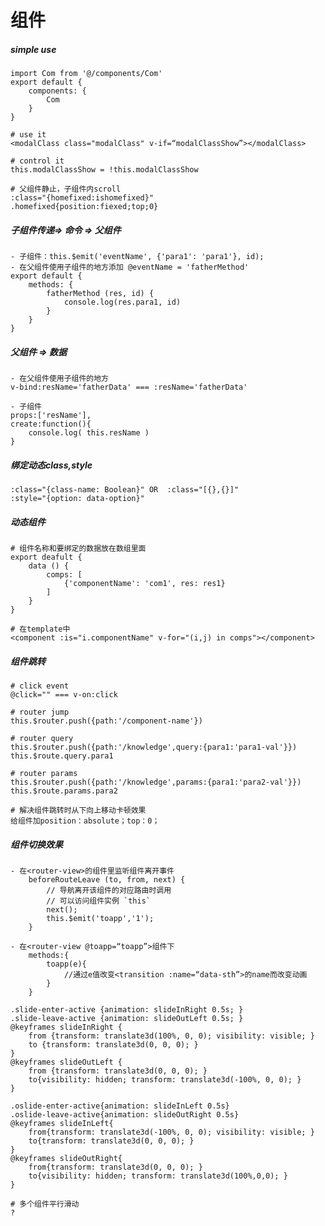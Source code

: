 # 组件

##### simple use
    import Com from '@/components/Com'
    export default {
        components: {
            Com
        }
    }
    
    # use it
    <modalClass class="modalClass" v-if=“modalClassShow”></modalClass>
    
    # control it
    this.modalClassShow = !this.modalClassShow
    
    # 父组件静止，子组件内scroll
    :class="{homefixed:ishomefixed}"
    .homefixed{position:fiexed;top;0}

##### 子组件传递=> 命令 => 父组件
    - 子组件：this.$emit('eventName', {'para1': 'para1'}, id);
    - 在父组件使用子组件的地方添加 @eventName = 'fatherMethod'
    export default {
        methods: {
            fatherMethod (res, id) {
                console.log(res.para1, id)
            }
        }
    }

##### 父组件 => 数据
    - 在父组件使用子组件的地方  
    v-bind:resName='fatherData' === :resName='fatherData'

    - 子组件
    props:['resName'],
    create:function(){
        console.log( this.resName )
    }

##### 绑定动态class,style
    :class="{class-name: Boolean}" OR  :class="[{},{}]"
    :style="{option: data-option}"

##### 动态组件
    # 组件名称和要绑定的数据放在数组里面
    export deafult {
        data () {
            comps: [
                {'componentName': 'com1', res: res1}
            ]
        }
    }

    # 在template中
    <component :is="i.componentName" v-for="(i,j) in comps"></component>

##### 组件跳转
    # click event
    @click="" === v-on:click

    # router jump 
    this.$router.push({path:'/component-name'})

    # router query
    this.$router.push({path:'/knowledge',query:{para1:'para1-val'}})
    this.$route.query.para1

    # router params
    this.$router.push({path:'/knowledge',params:{para1:'para2-val'}})
    this.$route.params.para2
  
    # 解决组件跳转时从下向上移动卡顿效果
    给组件加position：absolute；top：0；

##### 组件切换效果
    - 在<router-view>的组件里监听组件离开事件
        beforeRouteLeave (to, from, next) {
            // 导航离开该组件的对应路由时调用
            // 可以访问组件实例 `this`
            next();
            this.$emit('toapp','1');
        }
    
    - 在<router-view @toapp=“toapp”>组件下
        methods:{
            toapp(e){
                //通过e值改变<transition :name=“data-sth”>的name而改变动画 
            }   
        }
  
    .slide-enter-active {animation: slideInRight 0.5s; }
    .slide-leave-active {animation: slideOutLeft 0.5s; }
    @keyframes slideInRight {
        from {transform: translate3d(100%, 0, 0); visibility: visible; }
        to {transform: translate3d(0, 0, 0); }
    }
    @keyframes slideOutLeft {
        from {transform: translate3d(0, 0, 0); } 
        to{visibility: hidden; transform: translate3d(-100%, 0, 0); }
    }

    .oslide-enter-active{animation: slideInLeft 0.5s}
    .oslide-leave-active{animation: slideOutRight 0.5s}
    @keyframes slideInLeft{
        from{transform: translate3d(-100%, 0, 0); visibility: visible; }
        to{transform: translate3d(0, 0, 0); }
    }
    @keyframes slideOutRight{
        from{transform: translate3d(0, 0, 0); }
        to{visibility: hidden; transform: translate3d(100%,0,0); }
    }

    # 多个组件平行滑动
    ?
